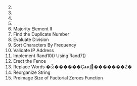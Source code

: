 0002.
0025. 
0030.
0154. 
0229. Majority Element II
0287. Find the Duplicate Number
0399. Evaluate Division
0451. Sort Characters By Frequency
0468. Validate IP Address
0470. Implement Rand10() Using Rand7()
0587. Erect the Fence
0648. Replace Words �ѽ������Ҫѧϰǰ׺�������Ż�
0767. Reorganize String
0793. Preimage Size of Factorial Zeroes Function
